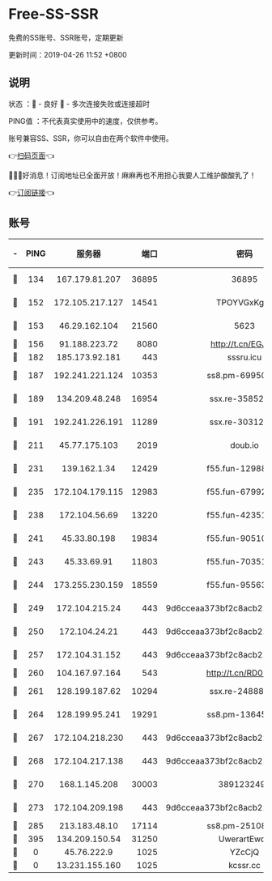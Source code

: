# Free-SS-SSR

免费的SS账号、SSR账号，定期更新

更新时间：2019-04-26 11:52 +0800

## 说明

状态     ：🙂 - 良好 🙁 - 多次连接失败或连接超时

PING值   ：不代表真实使用中的速度，仅供参考。

账号兼容SS、SSR，你可以自由在两个软件中使用。

👉[扫码页面](https://liesauer.github.io/Free-SS-SSR/)👈

🎉🎉🎉好消息！订阅地址已全面开放！麻麻再也不用担心我要人工维护酸酸乳了！

👉[订阅链接](https://www.liesauer.net/yogurt/subscribe?ACCESS_TOKEN=DAYxR3mMaZAsaqUb)👈

## 账号

|-|PING|服务器|端口|密码|加密方式|区域|
|:----:|:----:|:-----:|-----:|:----:|:----:|:----:|
|🙂|134|167.179.81.207|36895|36895|aes-256-cfb|JP|
|🙂|152|172.105.217.127|14541|TPOYVGxKglpi|aes-256-cfb|JP|
|🙂|153|46.29.162.104|21560|5623|aes-128-ctr|RU|
|🙂|156|91.188.223.72|8080|http://t.cn/EGJIyrl|rc4-md5|RU|
|🙂|182|185.173.92.181|443|sssru.icu|rc4-md5|RU|
|🙂|187|192.241.221.124|10353|ss8.pm-69950970|aes-256-cfb|US|
|🙂|189|134.209.48.248|16954|ssx.re-35852205|aes-256-cfb|US|
|🙂|191|192.241.226.191|11289|ssx.re-30312504|aes-256-cfb|US|
|🙂|211|45.77.175.103|2019|doub.io|aes-128-ctr|SG|
|🙂|231|139.162.1.34|12429|f55.fun-12988715|aes-256-cfb|SG|
|🙂|235|172.104.179.115|12983|f55.fun-67992168|aes-256-cfb|SG|
|🙂|238|172.104.56.69|13220|f55.fun-42351111|aes-256-cfb|SG|
|🙂|241|45.33.80.198|19834|f55.fun-90510062|aes-256-cfb|US|
|🙂|243|45.33.69.91|11803|f55.fun-70351171|aes-256-cfb|US|
|🙂|244|173.255.230.159|18559|f55.fun-95563135|aes-256-cfb|US|
|🙂|249|172.104.215.24|443|9d6cceaa373bf2c8acb22e60b6a58be6|aes-256-cfb|US|
|🙂|250|172.104.24.21|443|9d6cceaa373bf2c8acb22e60b6a58be6|aes-256-cfb|US|
|🙂|257|172.104.31.152|443|9d6cceaa373bf2c8acb22e60b6a58be6|aes-256-cfb|US|
|🙂|260|104.167.97.164|543|http://t.cn/RD0D7sx|rc4-md5|CA|
|🙂|261|128.199.187.62|10294|ssx.re-24888501|aes-256-cfb|SG|
|🙂|264|128.199.95.241|19291|ss8.pm-13645319|aes-256-cfb|SG|
|🙂|267|172.104.218.230|443|9d6cceaa373bf2c8acb22e60b6a58be6|aes-256-cfb|US|
|🙂|268|172.104.217.138|443|9d6cceaa373bf2c8acb22e60b6a58be6|aes-256-cfb|US|
|🙂|270|168.1.145.208|30003|3891232494|aes-256-cfb|AU|
|🙂|273|172.104.209.198|443|9d6cceaa373bf2c8acb22e60b6a58be6|aes-256-cfb|US|
|🙂|285|213.183.48.10|17114|ss8.pm-25108504|rc4-md5|RU|
|🙂|395|134.209.150.54|31250|UwerartEwqe|chacha20|IN|
|🙁|0|45.76.222.9|1025|YZcCjQ|rc4-md5|JP|
|🙁|0|13.231.155.160|1025|kcssr.cc|rc4-md5|JP|
